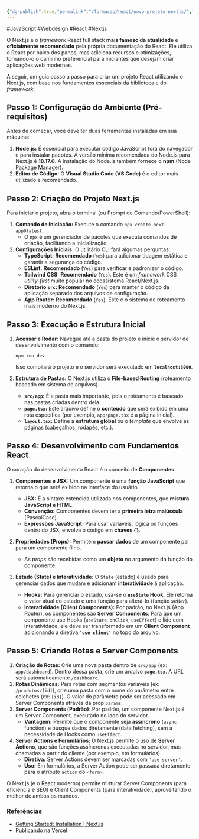 ```yaml
---
{"dg-publish":true,"permalink":"/formacao/react/novo-projeto-nextjs/","metatags":{"description":"Como transformar uma ideia em uma aplicação web funcional, moderna e pronta."},"noteIcon":2,"updated":"2025-09-26T16:37:56.803-03:00"}
---
```


#JavaScript #Webdesign #React #Nextjs

O Next.js é o _framework_ React full stack **mais famoso da atualidade** e **oficialmente recomendado** pela própria documentação do React. Ele utiliza o React por baixo dos panos, mas adiciona recursos e otimizações, tornando-o o caminho preferencial para iniciantes que desejam criar aplicações web modernas.

A seguir, um guia passo a passo para criar um projeto React utilizando o Next.js, com base nos fundamentos essenciais da biblioteca e do _framework_:

## Passo 1: Configuração do Ambiente (Pré-requisitos)

Antes de começar, você deve ter duas ferramentas instaladas em sua máquina:

1. **Node.js:** É essencial para executar código JavaScript fora do navegador e para instalar pacotes. A versão mínima recomendada do Node.js para Next.js é **18.17.0**. A instalação do Node.js também fornece o **npm** (Node Package Manager).
2. **Editor de Código:** O **Visual Studio Code (VS Code)** é o editor mais utilizado e recomendado.

## Passo 2: Criação do Projeto Next.js

Para iniciar o projeto, abra o terminal (ou Prompt de Comando/PowerShell):

1. **Comando de Iniciação:** Execute o comando `npx create-next-app@latest`.
    - O `npx` é um gerenciador de pacotes que executa comandos de criação, facilitando a inicialização.
2. **Configurações Iniciais:** O utilitário CLI fará algumas perguntas:
    - **TypeScript:** **Recomendado** (`Yes`) para adicionar tipagem estática e garantir a segurança do código.
    - **ESLint:** **Recomendado** (`Yes`) para verificar e padronizar o código.
    - **Tailwind CSS:** **Recomendado** (`Yes`). Este é um _framework_ CSS _utility-first_ muito popular no ecossistema React/Next.js.
    - **Diretório `src`:** **Recomendado** (`Yes`) para manter o código da aplicação separado dos arquivos de configuração.
    - **App Router:** **Recomendado** (`Yes`). Este é o sistema de roteamento mais moderno do Next.js.

## Passo 3: Execução e Estrutura Inicial

1. **Acessar e Rodar:** Navegue até a pasta do projeto e inicie o servidor de desenvolvimento com o comando:

    ```
    npm run dev
    ```

    Isso compilará o projeto e o servidor será executado em **`localhost:3000`**.
    
2. **Estrutura de Pastas:** O Next.js utiliza o **File-based Routing** (roteamento baseado em sistema de arquivos).
    
    - **`src/app`:** É a pasta mais importante, pois o roteamento é baseado nas pastas criadas dentro dela.
    - **`page.tsx`:** Este arquivo define o **conteúdo** que será exibido em uma rota específica (por exemplo, `app/page.tsx` é a página inicial).
    - **`layout.tsx`:** Define a **estrutura global** ou o _template_ que envolve as páginas (cabeçalhos, rodapés, etc.).

## Passo 4: Desenvolvimento com Fundamentos React

O coração do desenvolvimento React é o conceito de **Componentes**.

1. **Componentes e JSX:** Um componente é uma **função JavaScript** que retorna o que será exibido na interface do usuário.
    
    - **JSX:** É a sintaxe estendida utilizada nos componentes, que **mistura JavaScript e HTML**.
    - **Convenção:** Componentes devem ter a **primeira letra maiúscula** (PascalCase).
    - **Expressões JavaScript:** Para usar variáveis, lógica ou funções dentro do JSX, envolva o código em **chaves `{}`**.
2. **Propriedades (Props):** Permitem **passar dados** de um componente pai para um componente filho.
    
    - As _props_ são recebidas como um **objeto** no argumento da função do componente.
3. **Estado (State) e Interatividade:** O `State` (estado) é usado para gerenciar dados que mudam e adicionam **interatividade** à aplicação.
    
    - **Hooks:** Para gerenciar o estado, usa-se o **`useState` Hook**. Ele retorna o valor atual do estado e uma função para alterá-lo (função _setter_).
    - **Interatividade (Client Components):** Por padrão, no Next.js (App Router), os componentes são **Server Components**. Para que um componente use Hooks (`useState`, `onClick`, `useEffect`) e lide com interatividade, ele deve ser transformado em um **Client Component** adicionando a diretiva **`'use client'`** no topo do arquivo.

## Passo 5: Criando Rotas e Server Components

1. **Criação de Rotas:** Crie uma nova pasta dentro de `src/app` (ex: `app/dashboard`). Dentro dessa pasta, crie um arquivo **`page.tsx`**. A URL será automaticamente `/dashboard`.
2. **Rotas Dinâmicas:** Para rotas com segmentos variáveis (ex: `/produtos/[id]`), crie uma pasta com o nome do parâmetro entre colchetes (ex: `[id]`). O valor do parâmetro pode ser acessado em Server Components através da prop `params`.
3. **Server Components (Padrão):** Por padrão, um componente Next.js é um Server Component, executado no lado do servidor.
    - **Vantagem:** Permite que o componente seja **assíncrono** (`async` function) e busque dados diretamente (data fetching), sem a necessidade de Hooks como `useEffect`.
4. **Server Actions e Formulários:** O Next.js permite o uso de **Server Actions**, que são funções assíncronas executadas no servidor, mas chamadas a partir do cliente (por exemplo, em formulários).
    - **Diretiva:** Server Actions devem ser marcadas com `'use server'`.
    - **Uso:** Em formulários, a Server Action pode ser passada diretamente para o atributo `action` do `<form>`.

O Next.js (e o React moderno) permite misturar Server Components (para eficiência e SEO) e Client Components (para interatividade), aproveitando o melhor de ambos os mundos.

### Referências

- [Getting Started: Installation \| Next.js](https://nextjs.org/docs/app/getting-started/installation)
- [Publicando na Vercel](https://vercel.com/new?utm_source=create-next-app)
